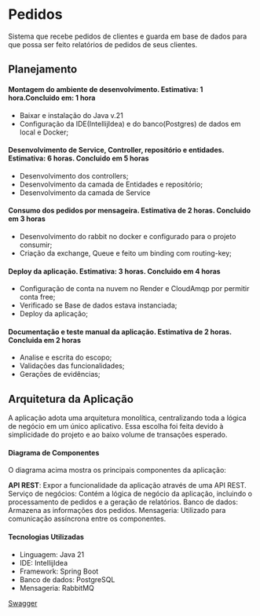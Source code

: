 # Pedidos
Sistema que recebe pedidos de clientes e guarda em base de dados para que possa ser feito relatórios de pedidos de seus clientes.
## Planejamento
#### Montagem do ambiente de desenvolvimento. Estimativa: 1 hora.Concluido em: 1 hora 
- Baixar e instalação do Java v.21
- Configuração da IDE(IntellijIdea) e do banco(Postgres) de dados em local e Docker;
#### Desenvolvimento de Service, Controller, repositório e entidades. Estimativa: 6 horas. Concluido em 5 horas
- Desenvolvimento dos controllers;
- Desenvolvimento da camada de Entidades e repositório;
- Desenvolvimento da camada de Service
#### Consumo dos pedidos por mensageira. Estimativa de 2 horas. Concluido em 3 horas
- Desenvolvimento do rabbit no docker e configurado para o projeto consumir;
- Criação da exchange, Queue e feito um binding com routing-key;
#### Deploy da aplicação. Estimativa: 3 horas. Concluido em 4 horas
- Configuração de conta na nuvem no Render e CloudAmqp por permitir conta free;
- Verificado se Base de dados estava instanciada;
- Deploy da aplicação;
#### Documentação e teste manual da aplicação. Estimativa de 2 horas. Concluida em 2 horas
- Analise e escrita do escopo;
- Validações das funcionalidades;
- Gerações de evidências;

## Arquitetura da Aplicação

A aplicação adota uma arquitetura monolítica, centralizando toda a lógica de negócio em um único aplicativo. Essa escolha foi feita devido à simplicidade do projeto e ao baixo volume de transações esperado.

#### Diagrama de Componentes


O diagrama acima mostra os principais componentes da aplicação:

**API REST**: Expor a funcionalidade da aplicação através de uma API REST.
Serviço de negócios: Contém a lógica de negócio da aplicação, incluindo o processamento de pedidos e a geração de relatórios.
Banco de dados: Armazena as informações dos pedidos.
Mensageria: Utilizado para comunicação assíncrona entre os componentes.
#### Tecnologias Utilizadas

- Linguagem: Java 21
- IDE: IntellijIdea
- Framework: Spring Boot
- Banco de dados: PostgreSQL
- Mensageria: RabbitMQ

[Swagger](https://pedidos-0hqf.onrender.com/swagger-ui/index.html)
